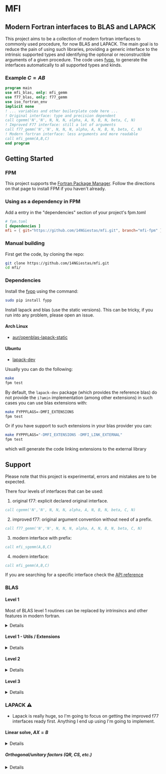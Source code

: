 # MFI

## Modern Fortran interfaces to BLAS and LAPACK

This project aims to be a collection of modern fortran interfaces to commonly used procedure, for now BLAS and LAPACK.
The main goal is to reduce the pain of using such libraries, providing a generic interface to the intrinsic supported types and 
identifying the optional or reconstructible arguments of a given procedure. The code uses [fypp](https://github.com/aradi/fypp),
to generate the interfaces automatically to all supported types and kinds.

### Example $C = AB$

```fortran
program main
use mfi_blas, only: mfi_gemm
use f77_blas, only: f77_gemm
use iso_fortran_env
implicit none
! ... variables and other boilerplate code here ...
! Original interface: type and precision dependent
call cgemm('N','N', N, N, N, alpha, A, N, B, N, beta, C, N)
! Improved F77 interface: still a lot of arguments
call f77_gemm('N','N', N, N, N, alpha, A, N, B, N, beta, C, N)
! Modern fortran interface: less arguments and more readable 
call mfi_gemm(A,B,C)
end program
```

## Getting Started

### FPM

This project supports the [Fortran Package Manager](https://github.com/fortran-lang/fpm).
Follow the directions on that page to install FPM if you haven't already.

### Using as a dependency in FPM

Add a entry in the "dependencies" section of your project's fpm.toml

```toml
# fpm.toml
[ dependencies ]
mfi = { git="https://github.com/14NGiestas/mfi.git", branch="mfi-fpm" }
```

### Manual building

First get the code, by cloning the repo:

```sh
git clone https://github.com/14NGiestas/mfi.git
cd mfi/
```

### Dependencies

Install the [fypp](https://github.com/aradi/fypp) using the command:

```sh
sudo pip install fypp
```

Install lapack and blas (use the static versions).
This can be tricky, if you run into any problem, please open an issue.

#### Arch Linux
- [aur/openblas-lapack-static](https://aur.archlinux.org/packages/openblas-lapack-static)

#### Ubuntu
- [lapack-dev](https://packages.ubuntu.com/search?suite=default&section=all&arch=any&keywords=lapack-dev&searchon=names)

Usually you can do the following:

```sh
make
fpm test
```

By default, the `lapack-dev` package (which provides the reference blas) do not provide the `i?amin` implementation (among other extensions)
in such cases you can use blas extensions with:

```sh
make FYPPFLAGS=-DMFI_EXTENSIONS
fpm test
```

Or if you have support to such extensions in your blas provider you can:

```sh
make FYPPFLAGS="-DMFI_EXTENSIONS -DMFI_LINK_EXTERNAL"
fpm test
```

which will generate the code linking extensions to the external library


## Support

Please note that this project is experimental, errors and mistakes are to be expected.

There four levels of interfaces that can be used:

1. original f77: explicit declared original interface.
```fortran
call cgemm('N','N', N, N, N, alpha, A, N, B, N, beta, C, N)
```
2. improved f77: original argument convention without need of a prefix.
```fortran
call f77_gemm('N','N', N, N, N, alpha, A, N, B, N, beta, C, N)
```
3. modern interface with prefix:
```fortran
call mfi_sgemm(A,B,C)
```
4. modern interface:
```fortran
call mfi_gemm(A,B,C)
```

If you are searching for a specific interface check the [API reference](https://14ngiestas.github.io/mfi/)



### BLAS
#### Level 1
Most of BLAS level 1 routines can be replaced by intrinsincs and other features in modern fortran.
<details>

|done| name   | description                                             | modern alternative |
|----| ------ | ------------------------------------------------------- | ------------------ |
|:+1:| asum   | Sum of vector magnitudes                                | [sum](https://gcc.gnu.org/onlinedocs/gfortran/SUM.html) |
|:+1:| axpy   | Scalar-vector product                                   | `a*x + b` |
|:+1:| copy   | Copy vector                                             |  `x = b`  |
|:+1:| dot    | Dot product                                             | [dot_product](https://gcc.gnu.org/onlinedocs/gfortran/DOT_005fPRODUCT.html)   |
|:+1:| dotc   | Dot product conjugated                                  | |
|:+1:| dotu   | Dot product unconjugated                                | |
|og77| sdsdot | Compute the inner product of two vectors with extended precision accumulation.            | |
|og77| dsdot  | Compute the inner product of two vectors with extended precision accumulation and result. | |
|:+1:| nrm2   | Vector 2-norm (Euclidean norm)                          | [norm2](https://gcc.gnu.org/onlinedocs/gfortran/NORM2.html) |
|:+1:| rot    | Plane rotation of points                                | |
|:+1:| rotg   | Generate Givens rotation of points                      | |
|:+1:| rotm   | Modified Givens plane rotation of points                | |
|:+1:| rotmg  | Generate modified Givens plane rotation of points       | |
|:+1:| scal   | Vector-scalar product                                   | `a*x + b` |
|:+1:| swap   | Vector-vector swap                                      | |
</details>

#### Level 1 - Utils / Extensions
<details>

| done? | name  | description                                              |  modern alternatives | obs |
| ----- | ----- | -------------------------------------------------------- | ------------------- | --- |
| :+1:  | iamax | Index of the maximum absolute value element of a vector  | [maxval](https://gcc.gnu.org/onlinedocs/gfortran/MAXVAL.html), [maxloc](https://gcc.gnu.org/onlinedocs/gfortran/MAXLOC.html) | |
| :+1:  | iamin | Index of the minimum absolute value element of a vector  | [minval](https://gcc.gnu.org/onlinedocs/gfortran/MINVAL.html), [minloc](https://gcc.gnu.org/onlinedocs/gfortran/MINLOC.html) | |
| :+1:  | lamch | Determines precision machine parameters.                 | [huge](https://gcc.gnu.org/onlinedocs/gfortran/intrinsic-procedures/huge.html), [tiny](https://gcc.gnu.org/onlinedocs/gfortran/intrinsic-procedures/tiny.html), [epsilon](https://gcc.gnu.org/onlinedocs/gfortran/intrinsic-procedures/epsilon.html) | Obs: had to add a parameter so fortran can distinguish between the single and double precision with the same interface. For values of cmach see: [lamch](https://www.netlib.org/lapack//explore-html/d4/d86/group__lamch.html)|
</details>

#### Level 2

<details>

| done? | name | description                                                              |
| ----- | ---- | ------------------------------------------------------------------------ |
| :+1:  | gbmv | Matrix-vector product using a general band matrix                        |
| :+1:  | gemv | Matrix-vector product using a general matrix                             |
| :+1:  | ger  | Rank-1 update of a general matrix                                        |
| :+1:  | gerc | Rank-1 update of a conjugated general matrix                             |
| :+1:  | geru | Rank-1 update of a general matrix, unconjugated                          |
| :+1:  | hbmv | Matrix-vector product using a Hermitian band matrix                      |
| :+1:  | hemv | Matrix-vector product using a Hermitian matrix                           |
| :+1:  | her  | Rank-1 update of a Hermitian matrix                                      |
| :+1:  | her2 | Rank-2 update of a Hermitian matrix                                      |
| :+1:  | hpmv | Matrix-vector product using a Hermitian packed matrix                    |
| :+1:  | hpr  | Rank-1 update of a Hermitian packed matrix                               |
| :+1:  | hpr2 | Rank-2 update of a Hermitian packed matrix                               |
| :+1:  | sbmv | Matrix-vector product using symmetric band matrix                        |
| :+1:  | spmv | Matrix-vector product using a symmetric packed matrix                    |
| :+1:  | spr  | Rank-1 update of a symmetric packed matrix                               |
| :+1:  | spr2 | Rank-2 update of a symmetric packed matrix                               |
| :+1:  | symv | Matrix-vector product using a symmetric matrix                           |
| :+1:  | syr  | Rank-1 update of a symmetric matrix                                      |
| :+1:  | syr2 | Rank-2 update of a symmetric matrix                                      |
| :+1:  | tbmv | Matrix-vector product using a triangular band matrix                     |
| :+1:  | tbsv | Solution of a linear system of equations with a triangular band matrix   |
| :+1:  | tpmv | Matrix-vector product using a triangular packed matrix                   |
| :+1:  | tpsv | Solution of a linear system of equations with a triangular packed matrix |
| :+1:  | trmv | Matrix-vector product using a triangular matrix                          |
| :+1:  | trsv | Solution of a linear system of equations with a triangular matrix        |
</details>

#### Level 3

<details>

| done? | name  | description                                                                                            |
| ----- | ----- | ------------------------------------------------------------------------------------------------------ |
| :+1:  | gemm  | Computes a matrix-matrix product with general matrices.                                                |
| :+1:  | hemm  | Computes a matrix-matrix product where one input matrix is Hermitian and one is general.               |
| :+1:  | herk  | Performs a Hermitian rank-k update.                                                                    |
| :+1:  | her2k | Performs a Hermitian rank-2k update.                                                                   |
| :+1:  | symm  | Computes a matrix-matrix product where one input matrix is symmetric and one matrix is general.        |
| :+1:  | syrk  | Performs a symmetric rank-k update.                                                                    |
| :+1:  | syr2k | Performs a symmetric rank-2k update.                                                                   |
| :+1:  | trmm  | Computes a matrix-matrix product where one input matrix is triangular and one input matrix is general. |
| :+1:  | trsm  | Solves a triangular matrix equation (forward or backward solve).                                       |

</details>

### LAPACK :warning:

- Lapack is really huge, so I'm going to focus on getting the improved f77 interfaces ready first.
  Anything I end up using I'm going to implement.

#### Linear solve, $AX = B$
<details>
<!-- ##### LU: General matrix, driver -->

<!-- ##### LU: computational routines (factor, cond, etc.) -->
 
<!-- ##### Cholesky: Hermitian/symmetric positive definite matrix, driver -->

##### Cholesky: computational routines (factor, cond, etc.)
| done?| name  | description               |
| ---- | ----- | ------------------------- |
| :+1: | pocon | condition number estimate |

<!-- ##### LDL: Hermitian/symmetric indefinite matrix, driver -->
 
<!-- ##### LDL: computational routines (factor, cond, etc.) -->
 
<!-- ##### Triangular computational routines (solve, cond, etc.) -->
 
<!-- ##### Auxiliary routines -->
</details>

##### Orthogonal/unitary factors (QR, CS, etc.)
<details>

| done? | name  | description  |
| ----- | ----- | ------------ |
| :+1:  | geqrf | Computes the QR factorization of a general m-by-n matrix. |
| :+1:  | gerqf | Computes the RQ factorization of a general m-by-n matrix. |
| :+1:  | getrf | Computes the LU factorization of a general m-by-n matrix. |
| :+1:  | getri | Computes the inverse of an LU-factored general matrix.    |
| :+1:  | getrs | Solves a system of linear equations with an LU-factored square coefficient matrix, with multiple right-hand sides. |
| :+1:  | hetrf | Computes the Bunch-Kaufman factorization of a complex Hermitian matrix. |
| :+1:  | potrf | Computes the Cholesky factorization of a symmetric (Hermitian) positive-definite matrix.     |
| :+1:  | potri | Computes the inverse of a Cholesky-factored symmetric (Hermitian) positive-definite matrix.  |
| :+1:  | potrs | Solves a system of linear equations with a Cholesky-factored symmetric (Hermitian) positive-definite coefficient matrix, with multiple right-hand sides.  |
|      | orgqr | Generates the real orthogonal matrix Q of the QR factorization formed by geqrf. |
|      | ormqr | Multiplies a real matrix by the orthogonal matrix Q of the QR factorization formed by geqrf. |
|      | ormrq | Multiplies a real matrix by the orthogonal matrix Q of the RQ factorization formed by gerqf. |
|      | sytrf | Computes the Bunch-Kaufman factorization of a symmetric matrix.                        |
|      | trtrs | Solves a system of linear equations with a triangular coefficient matrix, with multiple right-hand sides. |
|      | ungqr | Generates the complex unitary matrix Q of the QR factorization formed by geqrf.  |
|      | unmqr | Multiplies a complex matrix by the unitary matrix Q of the QR factorization formed by geqrf. |
|      | unmrq | Multiplies a complex matrix by the unitary matrix Q of the RQ factorization formed by gerqf. |

#### Singular Value and Eigenvalue Problem Routines
| done?| name  | description             |
| ---- | ----- | ----------------------- |
| :+1: | gesvd | Computes the singular value decomposition of a general rectangular matrix.  |
| :+1: | heevd | Computes all eigenvalues and, optionally, all eigenvectors of a complex Hermitian matrix using divide and conquer algorithm. |
| :+1: | hegvd | Computes all eigenvalues and, optionally, all eigenvectors of a complex generalized Hermitian definite eigenproblem using divide and conquer algorithm. |
| f77  | heevr | Computes the eigenvalues and, optionally, the left and/or right eigenvectors for HE matrices. |
| f77  | heevx | Computes the eigenvalues and, optionally, the left and/or right eigenvectors for HE matrices. |
|      | gebrd | Reduces a general matrix to bidiagonal form.     |
|      | hetrd | Reduces a complex Hermitian matrix to tridiagonal form. |
|      | orgbr | Generates the real orthogonal matrix Q or PT determined by gebrd. |
|      | orgtr | Generates the real orthogonal matrix Q determined by sytrd. |
|      | ormtr | Multiplies a real matrix by the orthogonal matrix Q determined by sytrd. |
|      | syevd | Computes all eigenvalues and, optionally, all eigenvectors of a real symmetric matrix using divide and conquer algorithm. |
|      | sygvd | Computes all eigenvalues and, optionally, all eigenvectors of a real generalized symmetric definite eigenproblem using divide and conquer algorithm. |
|      | sytrd | Reduces a real symmetric matrix to tridiagonal form. |
|      | ungbr | Generates the complex unitary matrix Q or PT determined by gebrd. |
|      | ungtr | Generates the complex unitary matrix Q determined by hetrd. |
|      | unmtr | Multiplies a complex matrix by the unitary matrix Q determined by hetrd. |

##### Least squares
|done| name  | description                                    |
|----| ----- | ---------------------------------------------- |
|f77 | gels  | least squares using QR/LQ                      |
|f77 | gelst | least squares using QR/LQ with T matrix        |
|f77 | gelss | least squares using SVD, QR iteration          |
|f77 | gelsd | least squares using SVD, divide and conquer    |
|f77 | gelsy | least squares using complete orthogonal factor |
|f77 | getsls| least squares using tall-skinny QR/LQ          |
|f77 | gglse | equality-constrained least squares             |
|f77 | ggglm | Gauss-Markov linear model                      |

#### Other Auxiliary Routines

There are some other auxiliary lapack routines around, that may apear here:

| name      | Data Types | Description |
| --------- | ---------- | ------------|
| mfi_lartg | s, d, c, z | Generates a plane rotation with real cosine and real/complex sine. |


